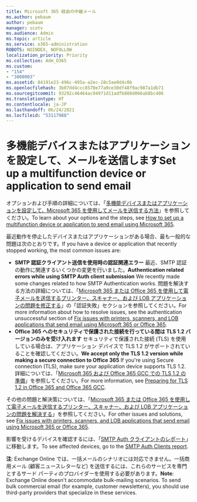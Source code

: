 ```yaml
---
title: Microsoft 365 経由の中継メール
ms.author: pebaum
author: pebaum
manager: scotv
ms.audience: Admin
ms.topic: article
ms.service: o365-administration
ROBOTS: NOINDEX, NOFOLLOW
localization_priority: Priority
ms.collection: Adm_O365
ms.custom:
- "154"
- "3000003"
ms.assetid: 84191e23-496c-495a-a2ec-28c5ae0d4c0b
ms.openlocfilehash: 3b07dd4ccc8570e77a9ce30df48f9ac987a1db71
ms.sourcegitcommit: 93292c46464ac94971d11adfb808d066ab8bc406
ms.translationtype: HT
ms.contentlocale: ja-JP
ms.lasthandoff: 06/24/2021
ms.locfileid: "53117988"
---
```

# <a name="set-up-a-multifunction-device-or-application-to-send-email"></a><span data-ttu-id="dc4c9-102">多機能デバイスまたはアプリケーションを設定して、メールを送信します</span><span class="sxs-lookup"><span data-stu-id="dc4c9-102">Set up a multifunction device or application to send email</span></span>

<span data-ttu-id="dc4c9-103">オプションおよび手順の詳細については、「[多機能デバイスまたはアプリケーションを設定して、Microsoft 365 を使用してメールを送信する方法](/Exchange/mail-flow-best-practices/how-to-set-up-a-multifunction-device-or-application-to-send-email-using-microsoft-365-or-office-365)」を参照してください。</span><span class="sxs-lookup"><span data-stu-id="dc4c9-103">To learn about your options and the steps, see [How to set up a multifunction device or application to send email using Microsoft 365](/Exchange/mail-flow-best-practices/how-to-set-up-a-multifunction-device-or-application-to-send-email-using-microsoft-365-or-office-365).</span></span>
  
<span data-ttu-id="dc4c9-104">最近動作を停止したデバイスまたはアプリケーションがある場合、最も一般的な問題は次のとおりです。</span><span class="sxs-lookup"><span data-stu-id="dc4c9-104">If you have a device or application that recently stopped working, the most common issues are:</span></span>

- <span data-ttu-id="dc4c9-105">**SMTP 認証クライアント送信を使用時の認証関連エラー** 最近、SMTP 認証の動作に関連するいくつかの変更を行いました。</span><span class="sxs-lookup"><span data-stu-id="dc4c9-105">**Authentication related errors while using SMTP Auth client submission** We recently made some changes related to how SMTP Authentication works.</span></span> <span data-ttu-id="dc4c9-106">問題を解決する方法の詳細については、「[Microsoft 365 または Office 365 を使用して電子メールを送信するプリンター、スキャナー、および LOB アプリケーションの問題を修正する](/Exchange/mail-flow-best-practices/fix-issues-with-printers-scanners-and-lob-applications-that-send-email-using-off#error-authentication-unsuccessful)」の「認証失敗」セクションを参照してください。</span><span class="sxs-lookup"><span data-stu-id="dc4c9-106">For more information about how to resolve issues, see the authentication unsuccessful section of [Fix issues with printers, scanners, and LOB applications that send email using Microsoft 365 or Office 365](/Exchange/mail-flow-best-practices/fix-issues-with-printers-scanners-and-lob-applications-that-send-email-using-off#error-authentication-unsuccessful).</span></span>
- <span data-ttu-id="dc4c9-107">**Office 365 へのセキュリティで保護された接続を行っている間は TLS 1.2 バージョンのみを受け入れます** セキュリティで保護された接続 (TLS) を使用している場合は、アプリケーション デバイスで TLS 1.2 がサポートされていることを確認してください。</span><span class="sxs-lookup"><span data-stu-id="dc4c9-107">**We accept only the TLS 1.2 version while making a secure connection to Office 365** If you're using Secure connection (TLS), make sure your application device supports TLS 1.2.</span></span> <span data-ttu-id="dc4c9-108">詳細については、「[Microsoft 365 および Office 365 GCC での TLS 1.2 の準備](/microsoft-365/compliance/prepare-tls-1.2-in-office-365)」を参照してください。</span><span class="sxs-lookup"><span data-stu-id="dc4c9-108">For more information, see [Preparing for TLS 1.2 in Office 365 and Office 365 GCC](/microsoft-365/compliance/prepare-tls-1.2-in-office-365).</span></span>
 
<span data-ttu-id="dc4c9-109">その他の問題と解決策については、「[Microsoft 365 または Office 365 を使用して電子メールを送信するプリンター、スキャナー、および LOB アプリケーションの問題を解決する](/Exchange/mail-flow-best-practices/fix-issues-with-printers-scanners-and-lob-applications-that-send-email-using-off)」を参照してください。</span><span class="sxs-lookup"><span data-stu-id="dc4c9-109">For other issues and solutions, see [Fix issues with printers, scanners, and LOB applications that send email using Microsoft 365 or Office 365](/Exchange/mail-flow-best-practices/fix-issues-with-printers-scanners-and-lob-applications-that-send-email-using-off).</span></span>

<span data-ttu-id="dc4c9-110">影響を受けるデバイスを確認するには、「[SMTP Auth クライアントのレポート](https://protection.office.com/mailflow/dashboard)」に移動します。</span><span class="sxs-lookup"><span data-stu-id="dc4c9-110">To see affected devices, go to the [SMTP Auth Clients report](https://protection.office.com/mailflow/dashboard).</span></span>

<span data-ttu-id="dc4c9-p103">**注**: Exchange Online では、一括メールのシナリオには対応できません。一括商用メール (顧客ニュースレターなど) を送信するには、これらのサービスを専門とするサード パーティのプロバイダーを使用する必要があります。</span><span class="sxs-lookup"><span data-stu-id="dc4c9-p103">**Note**: Exchange Online doesn't accommodate bulk-mailing scenarios. To send bulk commercial email (for example, customer newsletters), you should use third-party providers that specialize in these services.</span></span>
